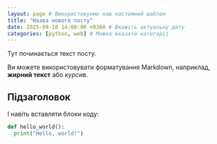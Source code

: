 ```yaml
---
layout: page # Використовуємо наш кастомний шаблон
title: "Назва нового посту"
date: 2025-09-10 14:00:00 +0300 # Вкажіть актуальну дату
categories: [python, web] # Можна вказати категорії
---
```


Тут починається текст посту.

Ви можете використовувати форматування Markdown, наприклад, **жирний текст** або *курсив*.

## Підзаголовок

І навіть вставляти блоки коду:

```python
def hello_world():
  print("Hello, world!")
```